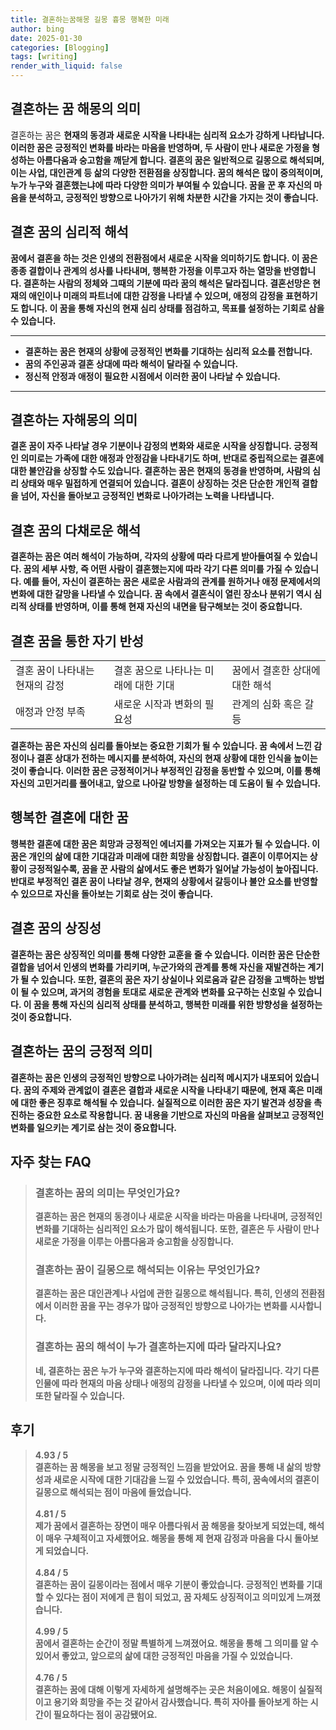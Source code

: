 ```yaml
---
title: 결혼하는꿈해몽 길몽 흉몽 행복한 미래
author: bing
date: 2025-01-30
categories: [Blogging]
tags: [writing]
render_with_liquid: false
---
```



<h2 id='결혼하는 꿈 해몽의 의미'>결혼하는 꿈 해몽의 의미</h2>

<p>결혼하는 꿈은 <b>현재의 동경과 새로운 시작을 나타내는 심리적 요소가 강하게 나타납니다. 이러한 꿈은 긍정적인 변화를 바라는 마음을 반영하며, 두 사람이 만나 새로운 가정을 형성하는 아름다움과 숭고함을 깨닫게 합니다. 결혼의 꿈은 일반적으로 길몽으로 해석되며, 이는 사업, 대인관계 등 삶의 다양한 전환점을 상징합니다. 꿈의 해석은 많이 중의적이며, 누가 누구와 결혼했는냐에 따라 다양한 의미가 부여될 수 있습니다. 꿈을 꾼 후 자신의 마음을 분석하고, 긍정적인 방향으로 나아가기 위해 차분한 시간을 가지는 것이 좋습니다.</p>

<h2 id='결혼 꿈의 심리적 해석'>결혼 꿈의 심리적 해석</h2>

<p>꿈에서 결혼을 하는 것은 <b>인생의 전환점에서 새로운 시작을 의미하기도 합니다. 이 꿈은 종종 결합이나 관계의 성사를 나타내며, 행복한 가정을 이루고자 하는 열망을 반영합니다. 결혼하는 사람의 정체와 그때의 기분에 따라 꿈의 해석은 달라집니다. 결혼선망은 현재의 애인이나 미래의 파트너에 대한 감정을 나타낼 수 있으며, 애정의 감정을 표현하기도 합니다. 이 꿈을 통해 자신의 현재 심리 상태를 점검하고, 목표를 설정하는 기회로 삼을 수 있습니다.</p>

<hr />

<ul>
    <li>결혼하는 꿈은 현재의 상황에 긍정적인 변화를 기대하는 심리적 요소를 전합니다.</li>
    <li>꿈의 주인공과 결혼 상대에 따라 해석이 달라질 수 있습니다.</li>
    <li>정신적 안정과 애정이 필요한 시점에서 이러한 꿈이 나타날 수 있습니다.</li>
</ul>

<hr />

<h2 id='결혼하는 자해몽의 의미'>결혼하는 자해몽의 의미</h2>

<p>결혼 꿈이 자주 나타날 경우 <b>기분이나 감정의 변화와 새로운 시작을 상징합니다. 긍정적인 의미로는 가족에 대한 애정과 안정감을 나타내기도 하며, 반대로 중립적으로는 결혼에 대한 불안감을 상징할 수도 있습니다. 결혼하는 꿈은 현재의 동경을 반영하며, 사람의 심리 상태와 매우 밀접하게 연결되어 있습니다. 결혼이 상징하는 것은 단순한 개인적 결합을 넘어, 자신을 돌아보고 긍정적인 변화로 나아가려는 노력을 나타냅니다.</p>

<h2 id='결혼 꿈의 다채로운 해석'>결혼 꿈의 다채로운 해석</h2>

<p>결혼하는 꿈은 <b>여러 해석이 가능하며, 각자의 상황에 따라 다르게 받아들여질 수 있습니다. 꿈의 세부 사항, 즉 어떤 사람이 결혼했는지에 따라 각기 다른 의미를 가질 수 있습니다. 예를 들어, 자신이 결혼하는 꿈은 새로운 사람과의 관계를 원하거나 애정 문제에서의 변화에 대한 갈망을 나타낼 수 있습니다. 꿈 속에서 결혼식이 열린 장소나 분위기 역시 심리적 상태를 반영하며, 이를 통해 현재 자신의 내면을 탐구해보는 것이 중요합니다.</p>

<h2 id='결혼 꿈을 통한 자기 반성'>결혼 꿈을 통한 자기 반성</h2>

<table>
    <tr>
        <td>결혼 꿈이 나타내는 현재의 감정</td>
        <td>결혼 꿈으로 나타나는 미래에 대한 기대</td>
        <td>꿈에서 결혼한 상대에 대한 해석</td>
    </tr>
    <tr>
        <td>애정과 안정 부족</td>
        <td>새로운 시작과 변화의 필요성</td>
        <td>관계의 심화 혹은 갈등</td>
    </tr>
</table>

<p>결혼하는 꿈은 <b>자신의 심리를 돌아보는 중요한 기회가 될 수 있습니다. 꿈 속에서 느낀 감정이나 결혼 상대가 전하는 메시지를 분석하여, 자신의 현재 상황에 대한 인식을 높이는 것이 좋습니다. 이러한 꿈은 긍정적이거나 부정적인 감정을 동반할 수 있으며, 이를 통해 자신의 고민거리를 풀어내고, 앞으로 나아갈 방향을 설정하는 데 도움이 될 수 있습니다.</p>

<h2 id='행복한 결혼에 대한 꿈'>행복한 결혼에 대한 꿈</h2>

<p>행복한 결혼에 대한 꿈은 <b>희망과 긍정적인 에너지를 가져오는 지표가 될 수 있습니다. 이 꿈은 개인의 삶에 대한 기대감과 미래에 대한 희망을 상징합니다. 결혼이 이루어지는 상황이 긍정적일수록, 꿈을 꾼 사람의 삶에서도 좋은 변화가 일어날 가능성이 높아집니다. 반대로 부정적인 결혼 꿈이 나타날 경우, 현재의 상황에서 갈등이나 불안 요소를 반영할 수 있으므로 자신을 돌아보는 기회로 삼는 것이 좋습니다.</p>

<h2 id='결혼 꿈의 상징성'>결혼 꿈의 상징성</h2>

<p>결혼하는 꿈은 <b>상징적인 의미를 통해 다양한 교훈을 줄 수 있습니다. 이러한 꿈은 단순한 결합을 넘어서 인생의 변화를 가리키며, 누군가와의 관계를 통해 자신을 재발견하는 계기가 될 수 있습니다. 또한, 결혼의 꿈은 자기 상실이나 외로움과 같은 감정을 고백하는 방법이 될 수 있으며, 과거의 경험을 토대로 새로운 관계와 변화를 요구하는 신호일 수 있습니다. 이 꿈을 통해 자신의 심리적 상태를 분석하고, 행복한 미래를 위한 방향성을 설정하는 것이 중요합니다.</p>

<h2 id='결혼하는 꿈의 긍정적 의미'>결혼하는 꿈의 긍정적 의미</h2>

<p>결혼하는 꿈은 <b>인생의 긍정적인 방향으로 나아가려는 심리적 메시지가 내포되어 있습니다. 꿈의 주제와 관계없이 결혼은 결합과 새로운 시작을 나타내기 때문에, 현재 혹은 미래에 대한 좋은 징후로 해석될 수 있습니다. 실질적으로 이러한 꿈은 자기 발견과 성장을 촉진하는 중요한 요소로 작용합니다. 꿈 내용을 기반으로 자신의 마음을 살펴보고 긍정적인 변화를 일으키는 계기로 삼는 것이 중요합니다.</p>


<h2 id='자주_찾는_FAQ'>자주 찾는 FAQ</h2>
<div itemscope="" itemtype="https://schema.org/FAQPage"> 
<blockquote> 
<div itemscope="" itemprop="mainEntity" itemtype="https://schema.org/Question"> 
<h3 itemprop="name">결혼하는 꿈의 의미는 무엇인가요?</h3> 
<div itemscope="" itemprop="acceptedAnswer" itemtype="https://schema.org/Answer"> 
<span itemprop="text"> 
<p>결혼하는 꿈은 현재의 동경이나 새로운 시작을 바라는 마음을 나타내며, 긍정적인 변화를 기대하는 심리적인 요소가 많이 해석됩니다. 또한, 결혼은 두 사람이 만나 새로운 가정을 이루는 아름다움과 숭고함을 상징합니다.</p> 
</span> 
</div> 
</div> 

<div itemscope="" itemprop="mainEntity" itemtype="https://schema.org/Question"> 
<h3 itemprop="name">결혼하는 꿈이 길몽으로 해석되는 이유는 무엇인가요?</h3> 
<div itemscope="" itemprop="acceptedAnswer" itemtype="https://schema.org/Answer"> 
<span itemprop="text"> 
<p>결혼하는 꿈은 대인관계나 사업에 관한 길몽으로 해석됩니다. 특히, 인생의 전환점에서 이러한 꿈을 꾸는 경우가 많아 긍정적인 방향으로 나아가는 변화를 시사합니다.</p> 
</span> 
</div> 
</div> 

<div itemscope="" itemprop="mainEntity" itemtype="https://schema.org/Question"> 
<h3 itemprop="name">결혼하는 꿈의 해석이 누가 결혼하는지에 따라 달라지나요?</h3> 
<div itemscope="" itemprop="acceptedAnswer" itemtype="https://schema.org/Answer"> 
<span itemprop="text"> 
<p>네, 결혼하는 꿈은 누가 누구와 결혼하는지에 따라 해석이 달라집니다. 각기 다른 인물에 따라 현재의 마음 상태나 애정의 감정을 나타낼 수 있으며, 이에 따라 의미 또한 달라질 수 있습니다.</p> 
</span> 
</div> 
</div> 
</blockquote> 
</div>
<h2 id='후기'>후기</h2>
<div itemscope itemtype="https://schema.org/Product">
  <blockquote>
  <div itemprop="review" itemscope itemtype="https://schema.org/Review">
      <div itemprop="reviewRating" itemscope itemtype="https://schema.org/Rating"> <span itemprop="ratingValue">4.93</span> / <span itemprop="bestRating">5</span> </div>
      <span itemprop="reviewBody">결혼하는 꿈 해몽을 보고 정말 긍정적인 느낌을 받았어요. 꿈을 통해 내 삶의 방향성과 새로운 시작에 대한 기대감을 느낄 수 있었습니다. 특히, 꿈속에서의 결혼이 길몽으로 해석되는 점이 마음에 들었습니다.</span>
  </div>
  <br>
  <div itemprop="review" itemscope itemtype="https://schema.org/Review">
      <div itemprop="reviewRating" itemscope itemtype="https://schema.org/Rating"> <span itemprop="ratingValue">4.81</span> / <span itemprop="bestRating">5</span> </div>
      <span itemprop="reviewBody">제가 꿈에서 결혼하는 장면이 매우 아름다워서 꿈 해몽을 찾아보게 되었는데, 해석이 매우 구체적이고 자세했어요. 해몽을 통해 제 현재 감정과 마음을 다시 돌아보게 되었습니다.</span>
  </div>
  <br>
  <div itemprop="review" itemscope itemtype="https://schema.org/Review">
      <div itemprop="reviewRating" itemscope itemtype="https://schema.org/Rating"> <span itemprop="ratingValue">4.84</span> / <span itemprop="bestRating">5</span> </div>
      <span itemprop="reviewBody">결혼하는 꿈이 길몽이라는 점에서 매우 기분이 좋았습니다. 긍정적인 변화를 기대할 수 있다는 점이 저에게 큰 힘이 되었고, 꿈 자체도 상징적이고 의미있게 느껴졌습니다.</span>
  </div>
  <br>
  <div itemprop="review" itemscope itemtype="https://schema.org/Review">
      <div itemprop="reviewRating" itemscope itemtype="https://schema.org/Rating"> <span itemprop="ratingValue">4.99</span> / <span itemprop="bestRating">5</span> </div>
      <span itemprop="reviewBody">꿈에서 결혼하는 순간이 정말 특별하게 느껴졌어요. 해몽을 통해 그 의미를 알 수 있어서 좋았고, 앞으로의 삶에 대한 긍정적인 마음을 가질 수 있었습니다.</span>
  </div>
  <br>
  <div itemprop="review" itemscope itemtype="https://schema.org/Review">
      <div itemprop="reviewRating" itemscope itemtype="https://schema.org/Rating"> <span itemprop="ratingValue">4.76</span> / <span itemprop="bestRating">5</span> </div>
      <span itemprop="reviewBody">결혼하는 꿈에 대해 이렇게 자세하게 설명해주는 곳은 처음이에요. 해몽이 실질적이고 용기와 희망을 주는 것 같아서 감사했습니다. 특히 자아를 돌아보게 하는 시간이 필요하다는 점이 공감됐어요.</span>
  </div>
  </blockquote>
</div>
